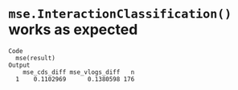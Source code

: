 # `mse.InteractionClassification()` works as expected

    Code
      mse(result)
    Output
        mse_cds_diff mse_vlogs_diff   n
      1    0.1102969      0.1380598 176

